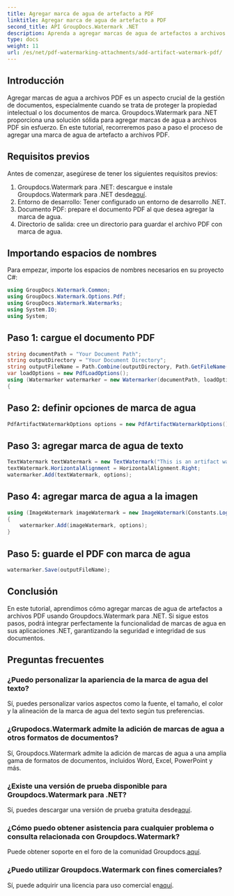 ```yaml
---
title: Agregar marca de agua de artefacto a PDF
linktitle: Agregar marca de agua de artefacto a PDF
second_title: API GroupDocs.Watermark .NET
description: Aprenda a agregar marcas de agua de artefactos a archivos PDF sin esfuerzo usando Groupdocs.Watermark para .NET. Proteja sus documentos con facilidad.
type: docs
weight: 11
url: /es/net/pdf-watermarking-attachments/add-artifact-watermark-pdf/
---
```

## Introducción
Agregar marcas de agua a archivos PDF es un aspecto crucial de la gestión de documentos, especialmente cuando se trata de proteger la propiedad intelectual o los documentos de marca. Groupdocs.Watermark para .NET proporciona una solución sólida para agregar marcas de agua a archivos PDF sin esfuerzo. En este tutorial, recorreremos paso a paso el proceso de agregar una marca de agua de artefacto a archivos PDF.
## Requisitos previos
Antes de comenzar, asegúrese de tener los siguientes requisitos previos:
1.  Groupdocs.Watermark para .NET: descargue e instale Groupdocs.Watermark para .NET desde[aquí](https://releases.groupdocs.com/Watermark/net/).
2. Entorno de desarrollo: Tener configurado un entorno de desarrollo .NET.
3. Documento PDF: prepare el documento PDF al que desea agregar la marca de agua.
4. Directorio de salida: cree un directorio para guardar el archivo PDF con marca de agua.

## Importando espacios de nombres
Para empezar, importe los espacios de nombres necesarios en su proyecto C#:
```csharp
using GroupDocs.Watermark.Common;
using GroupDocs.Watermark.Options.Pdf;
using GroupDocs.Watermark.Watermarks;
using System.IO;
using System;
```
## Paso 1: cargue el documento PDF
```csharp
string documentPath = "Your Document Path";
string outputDirectory = "Your Document Directory";
string outputFileName = Path.Combine(outputDirectory, Path.GetFileName(documentPath));
var loadOptions = new PdfLoadOptions();
using (Watermarker watermarker = new Watermarker(documentPath, loadOptions))
{
```
## Paso 2: definir opciones de marca de agua
```csharp
PdfArtifactWatermarkOptions options = new PdfArtifactWatermarkOptions();
```
## Paso 3: agregar marca de agua de texto
```csharp
TextWatermark textWatermark = new TextWatermark("This is an artifact watermark", new Font("Arial", 8));
textWatermark.HorizontalAlignment = HorizontalAlignment.Right;
watermarker.Add(textWatermark, options);
```
## Paso 4: agregar marca de agua a la imagen
```csharp
using (ImageWatermark imageWatermark = new ImageWatermark(Constants.LogoBmp))
{
    watermarker.Add(imageWatermark, options);
}
```
## Paso 5: guarde el PDF con marca de agua
```csharp
watermarker.Save(outputFileName);
```

## Conclusión
En este tutorial, aprendimos cómo agregar marcas de agua de artefactos a archivos PDF usando Groupdocs.Watermark para .NET. Si sigue estos pasos, podrá integrar perfectamente la funcionalidad de marcas de agua en sus aplicaciones .NET, garantizando la seguridad e integridad de sus documentos.
## Preguntas frecuentes
### ¿Puedo personalizar la apariencia de la marca de agua del texto?
Sí, puedes personalizar varios aspectos como la fuente, el tamaño, el color y la alineación de la marca de agua del texto según tus preferencias.
### ¿Grupodocs.Watermark admite la adición de marcas de agua a otros formatos de documentos?
Sí, Groupdocs.Watermark admite la adición de marcas de agua a una amplia gama de formatos de documentos, incluidos Word, Excel, PowerPoint y más.
### ¿Existe una versión de prueba disponible para Groupdocs.Watermark para .NET?
 Sí, puedes descargar una versión de prueba gratuita desde[aquí](https://releases.groupdocs.com/).
### ¿Cómo puedo obtener asistencia para cualquier problema o consulta relacionada con Groupdocs.Watermark?
 Puede obtener soporte en el foro de la comunidad Groupdocs.[aquí](https://forum.groupdocs.com/c/watermark/19).
### ¿Puedo utilizar Groupdocs.Watermark con fines comerciales?
Sí, puede adquirir una licencia para uso comercial en[aquí](https://purchase.groupdocs.com/buy).
